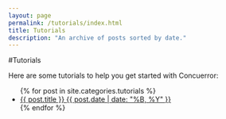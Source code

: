 ```yaml
---
layout: page
permalink: /tutorials/index.html
title: Tutorials
description: "An archive of posts sorted by date."
---
```


#Tutorials

Here are some tutorials to help you get started with Concuerror:

<ul class="post-list">
{% for post in site.categories.tutorials %} 
  <li><article><a href="{{ post.url }}">{{ post.title }} <span class="entry-date"><time datetime="{{ post.date | date_to_xmlschema }}">{{ post.date | date: "%B, %Y" }}</time></span></a></article></li>
{% endfor %}
</ul>
